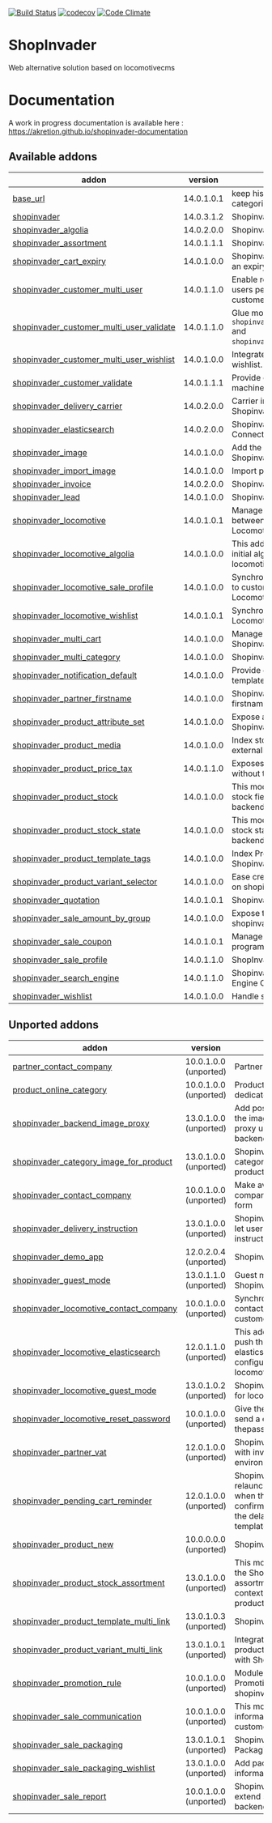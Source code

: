 [![Build Status](https://travis-ci.org/shopinvader/odoo-shopinvader.svg?branch=13.0)](https://travis-ci.org/shopinvader/odoo-shopinvader)
[![codecov](https://codecov.io/gh/shopinvader/odoo-shopinvader/branch/13.0/graph/badge.svg)](https://codecov.io/gh/shopinvader/odoo-shopinvader/branch/13.0)
[![Code Climate](https://codeclimate.com/github/shopinvader/odoo-shopinvader/badges/gpa.svg)](https://codeclimate.com/github/shopinvader/odoo-shopinvader)


ShopInvader
=================

Web alternative solution based on locomotivecms

Documentation
===============

A work in progress documentation is available here : https://akretion.github.io/shopinvader-documentation

[//]: # (addons)

Available addons
----------------
addon | version | summary
--- | --- | ---
[base_url](base_url/) | 14.0.1.0.1 | keep history of url for products & categories
[shopinvader](shopinvader/) | 14.0.3.1.2 | Shopinvader
[shopinvader_algolia](shopinvader_algolia/) | 14.0.2.0.0 | Shopinvader Algolia Connector
[shopinvader_assortment](shopinvader_assortment/) | 14.0.1.1.1 | Shopinvader Assortment
[shopinvader_cart_expiry](shopinvader_cart_expiry/) | 14.0.1.0.0 | Shopinvader module to manage an expiry delay on cart
[shopinvader_customer_multi_user](shopinvader_customer_multi_user/) | 14.0.1.1.0 | Enable registration of multiple users per each company customer.
[shopinvader_customer_multi_user_validate](shopinvader_customer_multi_user_validate/) | 14.0.1.1.0 | Glue module for `shopinvader_customer_validate` and `shopinvader_customer_multi_user`.
[shopinvader_customer_multi_user_wishlist](shopinvader_customer_multi_user_wishlist/) | 14.0.1.0.0 | Integrate customer multi user and wishlist.
[shopinvader_customer_validate](shopinvader_customer_validate/) | 14.0.1.1.1 | Provide configuration and machinery to validate customers.
[shopinvader_delivery_carrier](shopinvader_delivery_carrier/) | 14.0.2.0.0 | Carrier integration for Shopinvader
[shopinvader_elasticsearch](shopinvader_elasticsearch/) | 14.0.2.0.0 | Shopinvader Elasticsearch Connector
[shopinvader_image](shopinvader_image/) | 14.0.1.0.0 | Add the export of Image for Shopinvader
[shopinvader_import_image](shopinvader_import_image/) | 14.0.1.0.0 | Import product images
[shopinvader_invoice](shopinvader_invoice/) | 14.0.2.0.0 | Shopinvader Invoice module
[shopinvader_lead](shopinvader_lead/) | 14.0.1.0.0 | Shopinvader Lead Management
[shopinvader_locomotive](shopinvader_locomotive/) | 14.0.1.0.1 | Manage communications between Shopinvader and Locomotive CMS
[shopinvader_locomotive_algolia](shopinvader_locomotive_algolia/) | 14.0.1.0.0 | This addons is used to push the initial algolia configuration to locomotive
[shopinvader_locomotive_sale_profile](shopinvader_locomotive_sale_profile/) | 14.0.1.0.0 | Synchronize the sale profile info to customer record on Locomotive
[shopinvader_locomotive_wishlist](shopinvader_locomotive_wishlist/) | 14.0.1.0.1 | Synchronize wishlist details to Locomotive users record.
[shopinvader_multi_cart](shopinvader_multi_cart/) | 14.0.1.0.0 | Manage multiple carts in Shopinvader
[shopinvader_multi_category](shopinvader_multi_category/) | 14.0.1.0.0 | Shopinvader Many Categories
[shopinvader_notification_default](shopinvader_notification_default/) | 14.0.1.0.0 | Provide default notification templates for Shopinvader suite.
[shopinvader_partner_firstname](shopinvader_partner_firstname/) | 14.0.1.0.0 | Shopinvader Customer firstname/lastname
[shopinvader_product_attribute_set](shopinvader_product_attribute_set/) | 14.0.1.0.0 | Expose all PIM' Attribute sets with Shopinvader
[shopinvader_product_media](shopinvader_product_media/) | 14.0.1.0.0 | Index storage media data into external search engine
[shopinvader_product_price_tax](shopinvader_product_price_tax/) | 14.0.1.1.0 | Exposes product prices with and without taxes
[shopinvader_product_stock](shopinvader_product_stock/) | 14.0.1.0.0 | This module is used to choose a stock field during theexport (by backend)
[shopinvader_product_stock_state](shopinvader_product_stock_state/) | 14.0.1.0.0 | This module is used to choose a stock state during theexport (by backend)
[shopinvader_product_template_tags](shopinvader_product_template_tags/) | 14.0.1.0.0 | Index Product Template Tags in Shopinvader
[shopinvader_product_variant_selector](shopinvader_product_variant_selector/) | 14.0.1.0.0 | Ease creation of variants selector on shopinvader sites
[shopinvader_quotation](shopinvader_quotation/) | 14.0.1.0.1 | Shopinvader Quotation
[shopinvader_sale_amount_by_group](shopinvader_sale_amount_by_group/) | 14.0.1.0.0 | Expose the amount by tax to shopinvader
[shopinvader_sale_coupon](shopinvader_sale_coupon/) | 14.0.1.0.1 | Manage Promotion and Coupon programs in Shopinvader
[shopinvader_sale_profile](shopinvader_sale_profile/) | 14.0.1.1.0 | ShopInvader - Sale profile
[shopinvader_search_engine](shopinvader_search_engine/) | 14.0.1.1.0 | Shopinvader Catalog Search Engine Connector
[shopinvader_wishlist](shopinvader_wishlist/) | 14.0.1.0.0 | Handle shop wishlist


Unported addons
---------------
addon | version | summary
--- | --- | ---
[partner_contact_company](partner_contact_company/) | 10.0.1.0.0 (unported) | Partner Company
[product_online_category](product_online_category/) | 10.0.1.0.0 (unported) | Product categories dedicated to online shop
[shopinvader_backend_image_proxy](shopinvader_backend_image_proxy/) | 13.0.1.0.0 (unported) | Add possibility to replace the image URL by the proxy url set on the SE backend
[shopinvader_category_image_for_product](shopinvader_category_image_for_product/) | 13.0.1.0.0 (unported) | Shopinvader Display category image for product
[shopinvader_contact_company](shopinvader_contact_company/) | 10.0.1.0.0 (unported) | Make available the field company in the address form
[shopinvader_delivery_instruction](shopinvader_delivery_instruction/) | 13.0.1.0.0 (unported) | Shopinvader addons to let user define delivery instructions
[shopinvader_demo_app](shopinvader_demo_app/) | 12.0.2.0.4 (unported) | Shopinvader Demo App
[shopinvader_guest_mode](shopinvader_guest_mode/) | 13.0.1.1.0 (unported) | Guest mode for Shopinvader
[shopinvader_locomotive_contact_company](shopinvader_locomotive_contact_company/) | 10.0.1.0.0 (unported) | Synchronize the contact_name with customer name
[shopinvader_locomotive_elasticsearch](shopinvader_locomotive_elasticsearch/) | 12.0.1.1.0 (unported) | This addons is used to push the initial elasticsearch configuration to locomotive
[shopinvader_locomotive_guest_mode](shopinvader_locomotive_guest_mode/) | 13.0.1.0.2 (unported) | Shopinvader guest mode for locomotive
[shopinvader_locomotive_reset_password](shopinvader_locomotive_reset_password/) | 10.0.1.0.0 (unported) | Give the possibility to send a email to reset thepassword from odoo
[shopinvader_partner_vat](shopinvader_partner_vat/) | 12.0.1.0.0 (unported) | Shopinvader Check VAT with invader environnement
[shopinvader_pending_cart_reminder](shopinvader_pending_cart_reminder/) | 12.0.1.0.0 (unported) | Shopinvader module to relaunch the customer when the cart/sale is not confirmed yet. Configure the delay and the email template on the backend.
[shopinvader_product_new](shopinvader_product_new/) | 10.0.0.0.0 (unported) | Shopinvader product new
[shopinvader_product_stock_assortment](shopinvader_product_stock_assortment/) | 13.0.1.0.0 (unported) | This module is used to let the Shopinvader product assortment use the stock context in Shopinvader product stock.
[shopinvader_product_template_multi_link](shopinvader_product_template_multi_link/) | 13.0.1.0.3 (unported) | Shopinvader Product Link
[shopinvader_product_variant_multi_link](shopinvader_product_variant_multi_link/) | 13.0.1.0.1 (unported) | Integrate product_variant_multi_link with Shopinvader
[shopinvader_promotion_rule](shopinvader_promotion_rule/) | 10.0.1.0.0 (unported) | Module to manage Promotion Rule with shopinvader
[shopinvader_sale_communication](shopinvader_sale_communication/) | 10.0.1.0.0 (unported) | This module adds information fields for customers and vendors.
[shopinvader_sale_packaging](shopinvader_sale_packaging/) | 13.0.1.0.1 (unported) | Shopinvader Sale Packaging
[shopinvader_sale_packaging_wishlist](shopinvader_sale_packaging_wishlist/) | 13.0.1.0.0 (unported) | Add packaging information to wishlists
[shopinvader_sale_report](shopinvader_sale_report/) | 10.0.1.0.0 (unported) | Shopinvader addons to extend sale report with backend

[//]: # (end addons)
